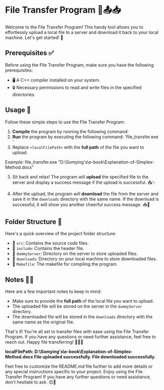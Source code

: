 # File Transfer Program 📁📤📥

Welcome to the File Transfer Program! This handy tool allows you to effortlessly upload a local file to a server and download it back to your local machine. Let's get started! 🚀

## Prerequisites ✅

Before using the File Transfer Program, make sure you have the following prerequisites:

- 🖥️ A C++ compiler installed on your system.
- 🔒 Necessary permissions to read and write files in the specified directories.

## Usage 📝

Follow these simple steps to use the File Transfer Program:

1. **Compile** the program by running the following command:
2. **Run** the program by executing the following command: 'file_transfer.exe <localFilePath>'
3. Replace `<localFilePath>` with the **full path** of the file you want to upload.

Example:
file_transfer.exe "D:\Somying's\e-book\Explanation-of-Simplex-Method.docx"


3. Sit back and relax! The program will **upload** the specified file to the server and display a success message if the upload is successful. 📤✨

4. After the upload, the program will **download** the file from the server and save it in the `downloads` directory with the same name. If the download is successful, it will show you another cheerful success message. 📥🎉

## Folder Structure 📂

Here's a quick overview of the project folder structure:

- 📁 `src`: Contains the source code files.
- 📁 `include`: Contains the header file.
- 📁 `dummyServer`: Directory on the server to store uploaded files.
- 📁 `downloads`: Directory on your local machine to store downloaded files.
- 📄 `Makefile`: The makefile for compiling the program.

## Notes 📝🚦

Here are a few important notes to keep in mind:

- Make sure to provide the **full path** of the local file you want to upload.
- The uploaded file will be stored on the server in the `dummyServer` directory.
- The downloaded file will be stored in the `downloads` directory with the same name as the original file.

That's it! You're all set to transfer files with ease using the File Transfer Program. If you have any questions or need further assistance, feel free to reach out. Happy file transferring! 🌟📁🚀


**localFilePath: D:\Somying's\e-book\Explanation-of-Simplex-Method.docx
File uploaded successfully.
File downloaded successfully.**


Feel free to customize the README.md file further to add more details or any special instructions specific to your project. Enjoy using the File Transfer Program! If you have any further questions or need assistance, don't hesitate to ask. 😊🎉

